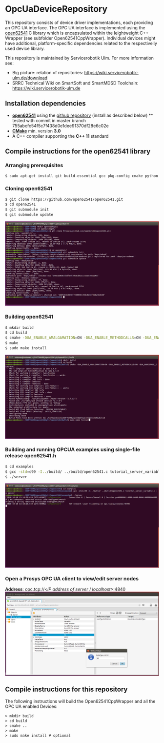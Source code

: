 # OpcUaDeviceRepository

This repository consists of device driver implementations, each providing an OPC UA interface. The OPC UA interface is implemented using the [open62541](https://open62541.org/) C library which is encapsulated within the leightweight C++ Wrapper (see subfolder Open62541CppWrapper). Individual devices might have additional, platform-specific dependencies related to the respectivelly used device library. 

This repository is maintained by Servicerobotik Ulm. For more information see:

* Big picture: relation of repositories: https://wiki.servicerobotik-ulm.de/download
* SRRC Technical Wiki on SmartSoft and SmartMDSD Toolchain: https://wiki.servicerobotik-ulm.de

## Installation dependencies

  * [**open62541**](https://open62541.org/) using the [github repository](https://github.com/open62541/open62541) (install as described below)
  ** tested with commit in master branch 755abcfc54f5c7f438d0e1dee91370df28e6c02e
  * [**CMake**](https://cmake.org/) min. version **3.0**
  * A C++ compiler supporting the **C++ 11** standard

## Compile instructions for the open62541 library 

### Arranging prerequisites
```sh
$ sudo apt-get install git build-essential gcc pkg-config cmake python python-six
```
### Cloning open62541
```sh
$ git clone https://github.com/open62541/open62541.git
$ cd open62541
$ git submodule init
$ git submodule update
```
![IMG01](images/IMG01_Cloning_open62541.png)

### Building open62541
```sh
$ mkdir build
$ cd build
$ cmake -DUA_ENABLE_AMALGAMATION=ON -DUA_ENABLE_METHODCALLS=ON -DUA_ENABLE_SUBSCRIPTIONS=ON -DUA_ENABLE_DISCOVERY_MULTICAST=ON ..
$ make
$ sudo make install
```
![IMG02](images/IMG02_Building_open62541.png)
### Building and running OPCUA examples using single-file release open62541.h
```sh
$ cd examples
$ gcc -std=c99 -I../build/ ../build/open62541.c tutorial_server_variable.c -o server
$ ./server
```
![IMG03](images/IMG03_Running_Examples.png) 

### Open a Prosys OPC UA client to view/edit server nodes
**Address**: opc.tcp://<*IP address of server* / *localhost*>:4840
![IMG04](images/IMG04_View_in_OPCUA_client.png)


## Compile instructions for this repository

The following instructions will build the Open62541CppWrapper and all the OPC UA enabled Devices:

```
> mkdir build
> cd build
> cmake ..
> make 
> sudo make install # optional
```


